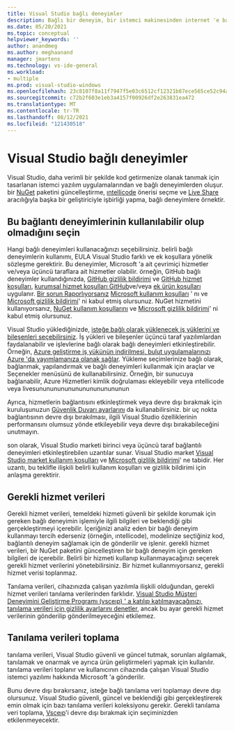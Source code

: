 ```yaml
---
title: Visual Studio bağlı deneyimler
description: Bağlı bir deneyim, bir istemci makinesinden internet 'e bağlanır ve müşteriye bir hizmet sağlar.
ms.date: 05/20/2021
ms.topic: conceptual
helpviewer_keywords: ''
author: anandmeg
ms.author: meghaanand
manager: jmartens
ms.technology: vs-ide-general
ms.workload:
- multiple
ms.prod: visual-studio-windows
ms.openlocfilehash: 23c8107f8a11f7947f5e03c6512cf12321b87ece565ce52c94add4545373181e
ms.sourcegitcommit: c72b2f603e1eb3a4157f00926df2e263831ea472
ms.translationtype: MT
ms.contentlocale: tr-TR
ms.lasthandoff: 08/12/2021
ms.locfileid: "121430518"
---
```

# <a name="connected-experiences-in-visual-studio"></a>**Visual Studio bağlı deneyimler** #

Visual Studio, daha verimli bir şekilde kod getirmenize olanak tanımak için tasarlanan istemci yazılım uygulamalarından ve bağlı deneyimlerden oluşur. bir [NuGet](/nuget/consume-packages/install-use-packages-visual-studio) paketini güncelleştirme, [ıntellicode](/visualstudio/intellicode/overview) önerisi seçme ve [Live Share](/visualstudio/liveshare/quickstart/share) aracılığıyla başka bir geliştiriciyle işbirliği yapma, bağlı deneyimlere örnektir. 

## <a name="choose-whether-these-connected-experiences-are-available-to-use"></a>Bu bağlantı deneyimlerinin kullanılabilir olup olmadığını seçin ##

Hangi bağlı deneyimleri kullanacağınızı seçebilirsiniz. belirli bağlı deneyimlerin kullanımı, EULA Visual Studio farklı ve ek koşullara yönelik sözleşme gerektirir. Bu deneyimler, Microsoft 'a ait çevrimiçi hizmetler ve/veya üçüncü taraflara ait hizmetler olabilir. örneğin, GitHub bağlı deneyimler kullandığınızda, [GitHub gizlilik bildirimi](https://docs.github.com/github/site-policy/github-privacy-statement) ve [GitHub hizmet koşulları](https://docs.github.com/github/site-policy/github-terms-of-service), [kurumsal hizmet koşulları GitHub](https://docs.github.com/github/site-policy/github-corporate-terms-of-service)ve/veya [ek ürün koşulları](https://docs.github.com/github/site-policy/github-additional-product-terms) uygulanır. [Bir sorun Raporlıyorsanız](/visualstudio/ide/how-to-report-a-problem-with-visual-studio) [Microsoft kullanım koşulları](https://www.microsoft.com/legal/terms-of-use) ' nı ve [Microsoft gizlilik bildirimi](https://privacy.microsoft.com/en-us/privacystatement)' ni kabul etmiş olursunuz. NuGet hizmetini kullanıyorsanız, [NuGet kullanım koşullarını](https://www.nuget.org/policies/Terms) ve [Microsoft gizlilik bildirimi](https://privacy.microsoft.com/en-us/privacystatement)' ni kabul etmiş olursunuz. 

Visual Studio yüklediğinizde, [isteğe bağlı olarak yüklenecek iş yüklerini ve bileşenleri seçebilirsiniz](/visualstudio/install/install-visual-studio). İş yükleri ve bileşenler üçüncü taraf yazılımlardan faydalanabilir ve işlevlerine bağlı olarak bağlı deneyimleri etkinleştirebilir. Örneğin, [Azure geliştirme iş yükünün indirilmesi, bulut uygulamalarınızı Azure 'da yayımlamanıza olanak sağlar](https://visualstudio.microsoft.com/vs/features/azure/). Yükleme seçimlerinize bağlı olarak, bağlanmak, yapılandırmak ve bağlı deneyimleri kullanmak için araçlar ve Seçenekler menüsünü de kullanabilirsiniz. Örneğin, bir sunucuya bağlanabilir, Azure Hizmetleri kimlik doğrulaması ekleyebilir veya ıntellicode veya livesununununununununununununun  

Ayrıca, hizmetlerin bağlantısını etkinleştirmek veya devre dışı bırakmak için kuruluşunuzun [Güvenlik Duvarı ayarlarını](/visualstudio/install/install-and-use-visual-studio-behind-a-firewall-or-proxy-server) da kullanabilirsiniz. bir uç nokta bağlantısının devre dışı bırakılması, ilgili Visual Studio özelliklerinin performansını olumsuz yönde etkileyebilir veya devre dışı bırakabileceğini unutmayın. 

son olarak, Visual Studio marketi birinci veya üçüncü taraf bağlantılı deneyimleri etkinleştirebilen uzantılar sunar. Visual Studio market [Visual Studio market kullanım koşulları](https://cdn.vsassets.io/v/M146_20190123.39/_content/Microsoft-Visual-Studio-Marketplace-Terms-of-Use.pdf) ve [Microsoft gizlilik bildirimi](https://privacy.microsoft.com/en-us/privacystatement)' ne tabidir. Her uzantı, bu teklifle ilişkili belirli kullanım koşulları ve gizlilik bildirimi için anlaşma gerektirir.  


## <a name="required-service-data"></a>Gerekli hizmet verileri ##

Gerekli hizmet verileri, temeldeki hizmeti güvenli bir şekilde korumak için gereken bağlı deneyimin işlemiyle ilgili bilgileri ve beklendiği gibi gerçekleştirmeyi içerebilir. İçeriğinizi analiz eden bir bağlı deneyim kullanmayı tercih ederseniz (örneğin, ıntellicode), modelinize seçtiğiniz kod, bağlantılı deneyim sağlamak için de gönderilir ve işlenir. gerekli hizmet verileri, bir NuGet paketini güncelleştiren bir bağlı deneyim için gereken bilgileri de içerebilir. Belirli bir hizmeti kullanıp kullanmayacağınızı seçerek gerekli hizmet verilerini yönetebilirsiniz. Bir hizmet kullanmıyorsanız, gerekli hizmet verisi toplanmaz. 

Tanılama verileri, cihazınızda çalışan yazılımla ilişkili olduğundan, gerekli hizmet verileri tanılama verilerinden farklıdır. [Visual Studio Müşteri Deneyimini Geliştirme Programı (vsceıp) ' a katılıp katılmayacağınızı, tanılama verileri için gizlilik ayarlarını denetler](/visualstudio/ide/visual-studio-experience-improvement-program), ancak bu ayar gerekli hizmet verilerinin gönderilip gönderilmeyeceğini etkilemez. 

## <a name="diagnostic-data-collection"></a>Tanılama verileri toplama ##

tanılama verileri, Visual Studio güvenli ve güncel tutmak, sorunları algılamak, tanılamak ve onarmak ve ayrıca ürün geliştirmeleri yapmak için kullanılır. tanılama verileri toplanır ve kullanıcının cihazında çalışan Visual Studio istemci yazılımı hakkında Microsoft 'a gönderilir.

Bunu devre dışı bırakırsanız, isteğe bağlı tanılama veri toplamayı devre dışı olursunuz. Visual Studio güvenli, güncel ve beklendiği gibi gerçekleştirerek emin olmak için bazı tanılama verileri koleksiyonu gerekir. Gerekli tanılama veri toplama, [Vsceıp](/visualstudio/ide/visual-studio-experience-improvement-program)'i devre dışı bırakmak için seçiminizden etkilenmeyecektir. 
